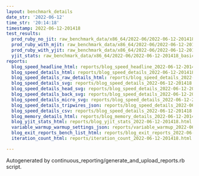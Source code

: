 ```yaml
---
layout: benchmark_details
date_str: '2022-06-12'
time_str: '20:14:18'
timestamp: 2022-06-12-201418
test_results:
  prod_ruby_no_jit: raw_benchmark_data/x86_64/2022-06/2022-06-12-201418_basic_benchmark_prod_ruby_no_jit.json
  prod_ruby_with_mjit: raw_benchmark_data/x86_64/2022-06/2022-06-12-201418_basic_benchmark_prod_ruby_with_mjit.json
  prod_ruby_with_yjit: raw_benchmark_data/x86_64/2022-06/2022-06-12-201418_basic_benchmark_prod_ruby_with_yjit.json
  yjit_stats: raw_benchmark_data/x86_64/2022-06/2022-06-12-201418_basic_benchmark_yjit_stats.json
reports:
  blog_speed_headline_html: reports/blog_speed_headline_2022-06-12-201418.html
  blog_speed_details_html: reports/blog_speed_details_2022-06-12-201418.html
  blog_speed_details_raw_details_html: reports/blog_speed_details_2022-06-12-201418.raw_details.html
  blog_speed_details_svg: reports/blog_speed_details_2022-06-12-201418.svg
  blog_speed_details_head_svg: reports/blog_speed_details_2022-06-12-201418.head.svg
  blog_speed_details_back_svg: reports/blog_speed_details_2022-06-12-201418.back.svg
  blog_speed_details_micro_svg: reports/blog_speed_details_2022-06-12-201418.micro.svg
  blog_speed_details_tripwires_json: reports/blog_speed_details_2022-06-12-201418.tripwires.json
  blog_speed_details_csv: reports/blog_speed_details_2022-06-12-201418.csv
  blog_memory_details_html: reports/blog_memory_details_2022-06-12-201418.html
  blog_yjit_stats_html: reports/blog_yjit_stats_2022-06-12-201418.html
  variable_warmup_warmup_settings_json: reports/variable_warmup_2022-06-12-201418.warmup_settings.json
  blog_exit_reports_bench_list_html: reports/blog_exit_reports_2022-06-12-201418.bench_list.html
  iteration_count_html: reports/iteration_count_2022-06-12-201418.html

---
```

Autogenerated by continuous_reporting/generate_and_upload_reports.rb script.
